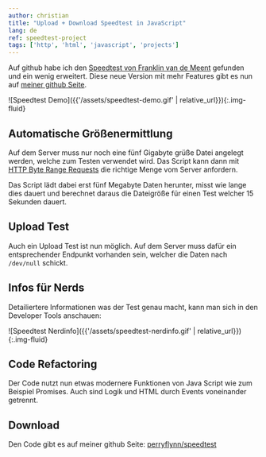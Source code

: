```yaml
---
author: christian
title: "Upload + Download Speedtest in JavaScript"
lang: de
ref: speedtest-project
tags: ['http', 'html', 'javascript', 'projects']
---
```


Auf github habe ich den [Speedtest von Franklin van de Meent][original]
gefunden und ein wenig erweitert. Diese neue Version mit mehr Features
gibt es nun auf [meiner github Seite][my].

[original]: https://github.com/fvdm/speedtest
[my]: https://github.com/perryflynn/speedtest
[byte]: https://developer.mozilla.org/en-US/docs/Web/HTTP/Range_requests

![Speedtest Demo]({{'/assets/speedtest-demo.gif' | relative_url}}){:.img-fluid}

## Automatische Größenermittlung

Auf dem Server muss nur noch eine fünf Gigabyte grüße
Datei angelegt werden, welche zum Testen verwendet wird.
Das Script kann dann mit [HTTP Byte Range Requests][byte]
die richtige Menge vom Server anfordern.

Das Script lädt dabei erst fünf Megabyte Daten herunter,
misst wie lange dies dauert und berechnet daraus die Dateigröße
für einen Test welcher 15 Sekunden dauert.

## Upload Test

Auch ein Upload Test ist nun möglich. Auf dem Server muss
dafür ein entsprechender Endpunkt vorhanden sein, welcher
die Daten nach `/dev/null` schickt.

## Infos für Nerds

Detailiertere Informationen was der Test genau macht, kann
man sich in den Developer Tools anschauen:

![Speedtest Nerdinfo]({{'/assets/speedtest-nerdinfo.gif' | relative_url}}){:.img-fluid}

## Code Refactoring

Der Code nutzt nun etwas modernere Funktionen von Java Script
wie zum Beispiel Promises. Auch sind Logik und HTML durch Events
voneinander getrennt.

## Download

Den Code gibt es auf meiner github Seite: [perryflynn/speedtest][my]
